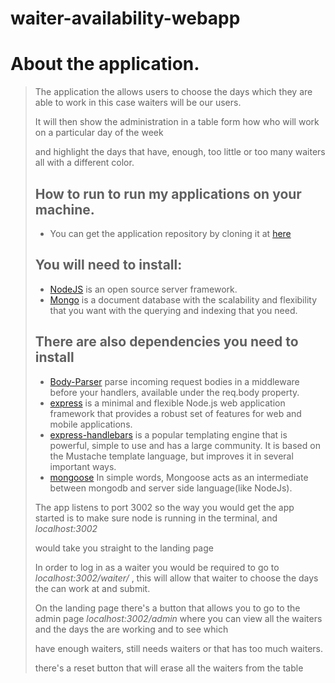 # waiter-availability-webapp
# About the application.
<blockquote>
<P>The application the allows users to choose the days which they are able to work in this case waiters will be our users.</p>
<P>It will then show the administration in a table form how who will work on a particular day of the week</p>
<P>and highlight the days that have, enough, too little or too many waiters all with a different color.</p>

## How to run to run my applications on your machine.

* You can get the application repository  by cloning it at [here](https://github.com/Nelson112/waiter-availability-webapp)

## You will need to install:
* [NodeJS](https://nodejs.org/en/) is an open source server framework.
* [Mongo](https://www.digitalocean.com/community/tutorials/how-to-install-and-secure-mongodb-on-ubuntu-16-04) is a document database with the scalability and flexibility that you want with the querying and indexing that you need.

## There are also dependencies you need to install
* [Body-Parser](https://www.npmjs.com/package/body-parser) parse incoming request bodies in a middleware before your handlers, available under the req.body property.
* [express](https://www.npmjs.com/package/express) is a minimal and flexible Node.js web application framework that provides a robust set of features for web and mobile applications.
* [express-handlebars](https://www.npmjs.com/package/express-handlebars) is a popular templating engine that is powerful, simple to use and has a large community. It is based on the Mustache template language, but improves it in several important ways.
* [mongoose](https://www.npmjs.com/package/mongoose) In simple words, Mongoose acts as an intermediate between mongodb and server side language(like NodeJs).

<!-- ### For testing I used [Mocha](https://mochajs.org/). -->

<P> The app listens to port 3002 so the way you would get the app started is to make sure node is running in the terminal, and <em>localhost:3002</em> </p>
<p> would take you straight to the landing page </p>

<p> In order to log in as a waiter you would be required to go to <em>localhost:3002/waiter/<waiters_name></em> , this will allow that waiter to choose the days the can work at and submit. </P>
<p> On the landing page there's a button that allows you to go to the admin page <em>localhost:3002/admin</em>   where you can view all the waiters and the days the are working and to see which </p>
<P> have enough waiters, still needs waiters or that has too much waiters.</p>
<P> there's a reset button that will erase all the waiters from the table </p>

</blockquote>
